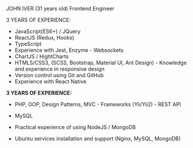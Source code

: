 JOHN IVER (31 years old) Frontend Engineer


3 YEARS OF EXPERIENCE:
  - JavaScript(ES6+) / JQuery
  - ReactJS (Redux, Hooks)
  - TypeScript
  - Experience with Jest, Enzyme - Websockets
  - ChartJS / HightCharts
  - HTML5/CSS3, (SCSS, Bootstrap, Material UI, Ant Design) - Knowledge and experience in responsive design
  - Version control using Git and GitHub
  - Experience with React Native


<strong>3 YEARS OF EXPERIENCE:</strong>
  - PHP, OOP, Design Patterns, MVC - Frameworks (Yii/Yii2) - REST API
  - MySQL


- Practical experience of using NodeJS / MongoDB
- Ubuntu services installation and support (Nginx, MySQL, MongoDB)
